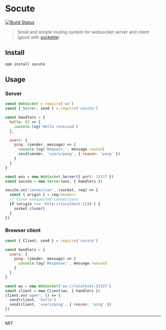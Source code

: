 # Socute

[![Build Status](https://travis-ci.org/dimapaloskin/socute.svg?branch=master)](https://travis-ci.org/dimapaloskin/socute)

> Small and simple routing system for websocket server and client (good with [sockette](https://github.com/lukeed/sockette))

## Install

```sh
npm install socute
```

## Usage

### Server

```js
const WebSocket = require('ws')
const { Server, send } = require('socute')

const handlers = {
  hello: () => {
    console.log('Hello received')
  },

  users: {
    ping: (sender, message) => {
      console.log('Request:', message.reason)
      send(sender, 'users/pong', { reason: 'pong' })
    }
  }
}

const wss = new WebSocket.Server({ port: 31337 })
const socute = new Server(wss, { handlers })

socute.on('connection', (socket, req) => {
  const { origin } = req.headers
  // Close unexpected connections
  if (origin !== 'http://localhost:1234') {
    socket.close()
  }
})
```

### Browser client

```js
const { Client, send } = require('socute')

const handlers = {
  users: {
    pong: (sender, message) => {
      console.log('Response:', message.reason)
    }
  }
}

const ws = new WebSocket('ws://localhost:31337')
const client = new Client(ws, { handlers })
client.on('open', () => {
  send(client, 'hello')
  send(client, 'users/ping', { reason: 'ping' })
})
```

---

MIT
